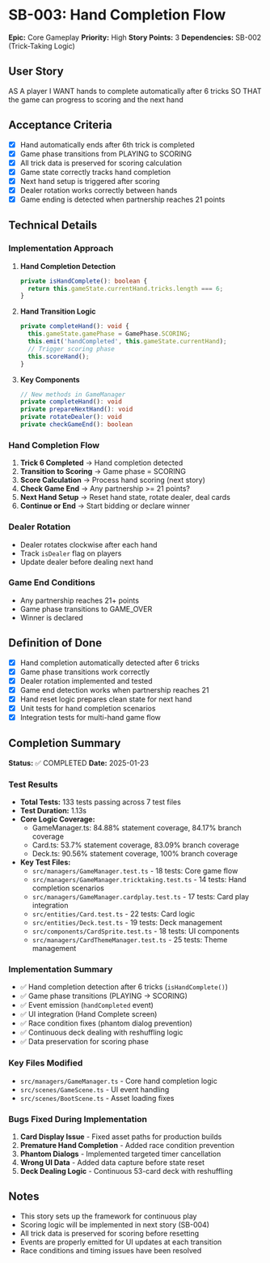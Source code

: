 # SB-003: Hand Completion Flow

**Epic:** Core Gameplay
**Priority:** High
**Story Points:** 3
**Dependencies:** SB-002 (Trick-Taking Logic)

## User Story

AS A player
I WANT hands to complete automatically after 6 tricks
SO THAT the game can progress to scoring and the next hand

## Acceptance Criteria

- [x] Hand automatically ends after 6th trick is completed
- [x] Game phase transitions from PLAYING to SCORING
- [x] All trick data is preserved for scoring calculation
- [x] Game state correctly tracks hand completion
- [x] Next hand setup is triggered after scoring
- [x] Dealer rotation works correctly between hands
- [x] Game ending is detected when partnership reaches 21 points

## Technical Details

### Implementation Approach

1. **Hand Completion Detection**

   ```typescript
   private isHandComplete(): boolean {
     return this.gameState.currentHand.tricks.length === 6;
   }
   ```

2. **Hand Transition Logic**

   ```typescript
   private completeHand(): void {
     this.gameState.gamePhase = GamePhase.SCORING;
     this.emit('handCompleted', this.gameState.currentHand);
     // Trigger scoring phase
     this.scoreHand();
   }
   ```

3. **Key Components**

   ```typescript
   // New methods in GameManager
   private completeHand(): void
   private prepareNextHand(): void
   private rotateDealer(): void
   private checkGameEnd(): boolean
   ```

### Hand Completion Flow

1. **Trick 6 Completed** → Hand completion detected
2. **Transition to Scoring** → Game phase = SCORING
3. **Score Calculation** → Process hand scoring (next story)
4. **Check Game End** → Any partnership >= 21 points?
5. **Next Hand Setup** → Reset hand state, rotate dealer, deal cards
6. **Continue or End** → Start bidding or declare winner

### Dealer Rotation

- Dealer rotates clockwise after each hand
- Track `isDealer` flag on players
- Update dealer before dealing next hand

### Game End Conditions

- Any partnership reaches 21+ points
- Game phase transitions to GAME_OVER
- Winner is declared

## Definition of Done

- [x] Hand completion automatically detected after 6 tricks
- [x] Game phase transitions work correctly
- [x] Dealer rotation implemented and tested
- [x] Game end detection works when partnership reaches 21
- [x] Hand reset logic prepares clean state for next hand
- [x] Unit tests for hand completion scenarios
- [x] Integration tests for multi-hand game flow

## Completion Summary

**Status:** ✅ COMPLETED
**Date:** 2025-01-23

### Test Results
- **Total Tests:** 133 tests passing across 7 test files
- **Test Duration:** 1.13s
- **Core Logic Coverage:**
  - GameManager.ts: 84.88% statement coverage, 84.17% branch coverage
  - Card.ts: 53.7% statement coverage, 83.09% branch coverage  
  - Deck.ts: 90.56% statement coverage, 100% branch coverage
- **Key Test Files:**
  - `src/managers/GameManager.test.ts` - 18 tests: Core game flow
  - `src/managers/GameManager.tricktaking.test.ts` - 14 tests: Hand completion scenarios
  - `src/managers/GameManager.cardplay.test.ts` - 17 tests: Card play integration
  - `src/entities/Card.test.ts` - 22 tests: Card logic
  - `src/entities/Deck.test.ts` - 19 tests: Deck management
  - `src/components/CardSprite.test.ts` - 18 tests: UI components
  - `src/managers/CardThemeManager.test.ts` - 25 tests: Theme management

### Implementation Summary
- ✅ Hand completion detection after 6 tricks (`isHandComplete()`)
- ✅ Game phase transitions (PLAYING → SCORING)
- ✅ Event emission (`handCompleted` event)
- ✅ UI integration (Hand Complete screen)
- ✅ Race condition fixes (phantom dialog prevention)
- ✅ Continuous deck dealing with reshuffling logic
- ✅ Data preservation for scoring phase

### Key Files Modified
- `src/managers/GameManager.ts` - Core hand completion logic
- `src/scenes/GameScene.ts` - UI event handling
- `src/scenes/BootScene.ts` - Asset loading fixes

### Bugs Fixed During Implementation
1. **Card Display Issue** - Fixed asset paths for production builds
2. **Premature Hand Completion** - Added race condition prevention
3. **Phantom Dialogs** - Implemented targeted timer cancellation
4. **Wrong UI Data** - Added data capture before state reset
5. **Deck Dealing Logic** - Continuous 53-card deck with reshuffling

## Notes

- This story sets up the framework for continuous play
- Scoring logic will be implemented in next story (SB-004)
- All trick data is preserved for scoring before resetting
- Events are properly emitted for UI updates at each transition
- Race conditions and timing issues have been resolved
